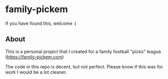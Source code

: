# family-pickem

If you have found this, welcome :) 

## About
This is a personal project that I created for a family football "picks" league.
(https://family-pickem.com)


The code in this repo is decent, but not perfect. Please know if this was for work I would be a lot cleaner. 
